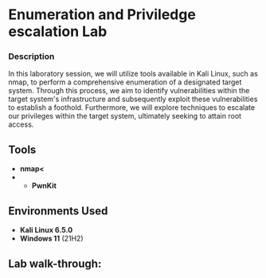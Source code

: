 # Enumeration and Priviledge escalation Lab

<p>
  <h3>Description</h3>
In this laboratory session, we will utilize tools available in Kali Linux, such as nmap, to perform a comprehensive enumeration of a designated target system. Through this process, we aim to identify vulnerabilities within the target system's infrastructure and subsequently exploit these vulnerabilities to establish a foothold. Furthermore, we will explore techniques to escalate our privileges within the target system, ultimately seeking to attain root access.

<p>

<h2>Tools </h2>

- <b>nmap<</b>
- - <b>PwnKit</b> 

<h2>Environments Used </h2>

- <b>Kali Linux 6.5.0 </b>
- <b>Windows 11</b> (21H2)

<h2>Lab walk-through:</h2>

